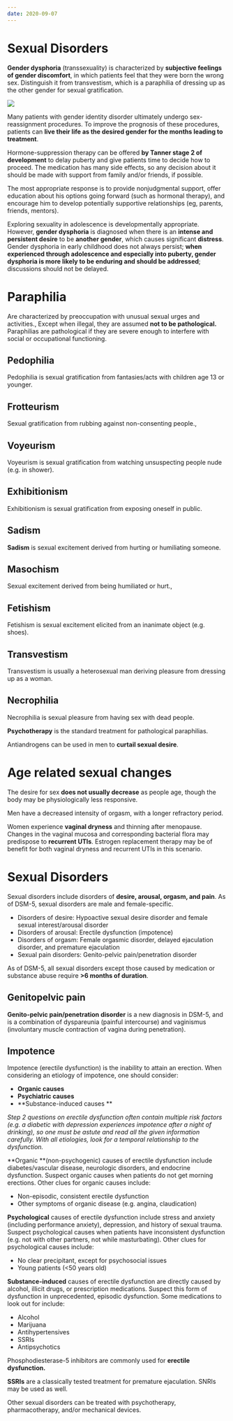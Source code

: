 ```yaml
---
date: 2020-09-07
---
```


# Sexual Disorders

<!-- gender dysphoria is, aka, vs transvestism.. -->

**Gender dysphoria** (transsexuality) is characterized by **subjective feelings of gender discomfort**, in which patients feel that they were born the wrong sex. Distinguish it from transvestism, which is a paraphilia of dressing up as the other gender for sexual gratification.

![](https://photos.thisispiggy.com/file/wikiFiles/L30074.png)

Many patients with gender identity disorder ultimately undergo sex-reassignment procedures. To improve the prognosis of these procedures, patients can **live their life as the desired gender for the months leading to treatment**.

Hormone-suppression therapy can be offered **by Tanner stage 2 of development** to delay puberty and give patients time to decide how to proceed.  The medication has many side effects, so any decision about it should be made with support from family and/or friends, if possible.

The most appropriate response is to provide nonjudgmental support, offer education about his options going forward (such as hormonal therapy), and encourage him to develop potentially supportive relationships (eg, parents, friends, mentors).

<!-- gender dysphoria vs exploring sexuality in adolescent.. -->

Exploring sexuality in adolescence is developmentally appropriate.  However, **gender dysphoria** is diagnosed when there is an **intense and persistent desire** to be **another gender**, which causes significant **distress**.  Gender dysphoria in early childhood does not always persist; **when experienced through adolescence and especially into puberty, gender dysphoria is more likely to be enduring and should be addressed**; discussions should not be delayed.

# Paraphilia

<!-- paraphilia is -->

Are characterized by preoccupation with unusual sexual urges and activities., Except when illegal, they are assumed **not to be pathological.** Paraphilias are pathological if they are severe enough to interfere with social or occupational functioning.

## Pedophilia

<!-- ignore.. -->

Pedophilia is sexual gratification from fantasies/acts with children age 13 or younger.

## Frotteurism

<!-- frotteurism is -->

Sexual gratification from rubbing against non-consenting people.,

## Voyeurism

<!-- ignore.. -->

Voyeurism is sexual gratification from watching unsuspecting people nude (e.g. in shower).

## Exhibitionism

Exhibitionism is sexual gratification from exposing oneself in public.

## Sadism

**Sadism** is sexual excitement derived from hurting or humiliating someone.

## Masochism

<!-- masochism is -->

Sexual excitement derived from being humiliated or hurt.,

## Fetishism

<!-- ignore.. -->

Fetishism is sexual excitement elicited from an inanimate object (e.g. shoes).

## Transvestism

Transvestism is usually a heterosexual man deriving pleasure from dressing up as a woman.

## Necrophilia

Necrophilia is sexual pleasure from having sex with dead people.

**Psychotherapy** is the standard treatment for pathological paraphilias.

Antiandrogens can be used in men to **curtail sexual desire**.

# Age related sexual changes

The desire for sex **does not usually decrease** as people age, though the body may be physiologically less responsive.

Men have a decreased intensity of orgasm, with a longer refractory period.

Women experience **vaginal dryness** and thinning after menopause. Changes in the vaginal mucosa and corresponding bacterial flora may predispose to **recurrent UTIs**. Estrogen replacement therapy may be of benefit for both vaginal dryness and recurrent UTIs in this scenario.

# Sexual Disorders

<!-- stages of sex. Disorders of each. Timing required for diagnosis.. -->

Sexual disorders include disorders of **desire, arousal, orgasm, and pain**. As of DSM-5, sexual disorders are male and female-specific.

- Disorders of desire: Hypoactive sexual desire disorder and female sexual interest/arousal disorder
- Disorders of arousal: Erectile dysfunction (impotence)
- Disorders of orgasm: Female orgasmic disorder, delayed ejaculation disorder, and premature ejaculation
- Sexual pain disorders: Genito-pelvic pain/penetration disorder

As of DSM-5, all sexual disorders except those caused by medication or substance abuse require **>6 months of duration**.

## Genitopelvic pain

<!-- Genito-pelvic pain/penetration disorder is.. -->

**Genito-pelvic pain/penetration disorder** is a new diagnosis in DSM-5, and is a combination of dyspareunia (painful intercourse) and vaginismus (involuntary muscle contraction of vagina during penetration).

## Impotence

<!-- impotence types of causes and examples.. -->

Impotence (erectile dysfunction) is the inability to attain an erection. When considering an etiology of impotence, one should consider:

- **Organic causes**
- **Psychiatric causes**
- \*\*Substance-induced causes \*\*

_Step 2 questions on erectile dysfunction often contain multiple risk factors (e.g. a diabetic with depression experiences impotence after a night of drinking), so one must be astute and read all the given information carefully. With all etiologies, look for a temporal relationship to the dysfunction._

\*\*Organic \*\*(non-psychogenic) causes of erectile dysfunction include diabetes/vascular disease, neurologic disorders, and endocrine dysfunction. Suspect organic causes when patients do not get morning erections. Other clues for organic causes include:

- Non-episodic, consistent erectile dysfunction
- Other symptoms of organic disease (e.g. angina, claudication)

**Psychological** causes of erectile dysfunction include stress and anxiety (including performance anxiety), depression, and history of sexual trauma. Suspect psychological causes when patients have inconsistent dysfunction (e.g. not with other partners, not while masturbating). Other clues for psychological causes include:

- No clear precipitant, except for psychosocial issues
- Young patients (<50 years old)

**Substance-induced** causes of erectile dysfunction are directly caused by alcohol, illicit drugs, or prescription medications. Suspect this form of dysfunction in unprecedented, episodic dysfunction. Some medications to look out for include:

- Alcohol
- Marijuana
- Antihypertensives
- SSRIs
- Antipsychotics

<!-- ignore.. -->

Phosphodiesterase-5 inhibitors are commonly used for **erectile dysfunction.**

<!-- premature ejaculation treatment.. -->

**SSRIs** are a classically tested treatment for premature ejaculation. SNRIs may be used as well.

<!-- ignore.. -->

Other sexual disorders can be treated with psychotherapy, pharmacotherapy, and/or mechanical devices.
